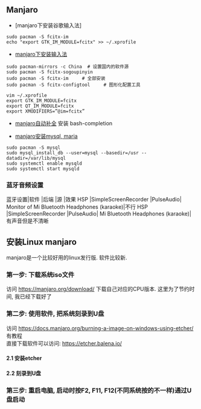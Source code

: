 ## Manjaro
* [manjaro下安装谷歌输入法]
```
sudo pacman -S fcitx-im
echo "export GTK_IM_MODULE=fcitx" >> ~/.xprofile
```

* [manjaro下安装输入法](https://www.jianshu.com/p/d7c8f29be182)  

```
sudo pacman-mirrors -c China  # 设置国内的软件源
sudo pacman -S fcitx-sogoupinyin
sudo pacman -S fcitx-im     # 全部安装
sudo pacman -S fcitx-configtool     # 图形化配置工具

vim ~/.xprofile
export GTK_IM_MODULE=fcitx
export QT_IM_MODULE=fcitx
export XMODIFIERS=”@im=fcitx”
```


* [manjaro自动补全](https://forum.manjaro.org/t/git-missing-bash-completion/5939)
安装 bash-completion

* [manjaro安装mysql, maria](https://forum.manjaro.org/t/install-apache-mariadb-php-lamp-2016/1243)
```
sudo pacman -S mysql
sudo mysql_install_db --user=mysql --basedir=/usr --datadir=/var/lib/mysql
sudo systemctl enable mysqld
sudo systemctl start mysqld
```

### 蓝牙音频设置
蓝牙设置|软件                 |后端      |源  |效果
HSP     |SimpleScreenRecorder |PulseAudio| Monitor of Mi Bluetooth Headphones (karaoke)|不行
HSP     |SimpleScreenRecorder |PulseAudio| Mi Bluetooth Headphones (karaoke)|有声音但是不清晰

## 安装Linux manjaro
manjaro是一个比较好用的linux发行版. 软件比较新.

### 第一步: 下载系统iso文件
访问 https://manjaro.org/download/ 下载自己对应的CPU版本.
这里为了节约时间, 我已经下载好了

### 第二步: 使用软件, 把系统刻录到U盘
访问 https://docs.manjaro.org/burning-a-image-on-windows-using-etcher/ 有教程  
直接下载软件可以访问: https://etcher.balena.io/  

#### 2.1 安装etcher

#### 2.2 刻录到U盘

### 第三步: 重启电脑, 启动时按F2, F11, F12(不同系统按的不一样)通过U盘启动
